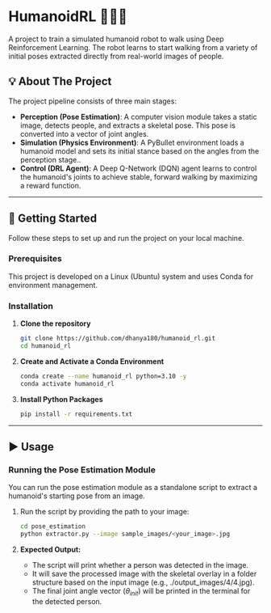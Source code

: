 # HumanoidRL 🤖🚶‍♂️

A project to train a simulated humanoid robot to walk using Deep Reinforcement Learning. The robot learns to start walking from a variety of initial poses extracted directly from real-world images of people.

## 💡 About The Project

The project pipeline consists of three main stages:
* **Perception (Pose Estimation)**: A computer vision module takes a static image, detects people, and extracts a skeletal pose. This pose is converted into a vector of joint angles.
* **Simulation (Physics Environment)**: A PyBullet environment loads a humanoid model and sets its initial stance based on the angles from the perception stage..
* **Control (DRL Agent)**: A Deep Q-Network (DQN) agent learns to control the humanoid's joints to achieve stable, forward walking by maximizing a reward function.

---

## 🚀 Getting Started

Follow these steps to set up and run the project on your local machine.

### Prerequisites

This project is developed on a Linux (Ubuntu) system and uses Conda for environment management.

### Installation

1.  **Clone the repository**
    ```sh
    git clone https://github.com/dhanya180/humanoid_rl.git
    cd humanoid_rl
    ```

2.  **Create and Activate a Conda Environment**
    ```sh
    conda create --name humanoid_rl python=3.10 -y
    conda activate humanoid_rl
    ```

3.  **Install Python Packages**
    ```sh
    pip install -r requirements.txt
    ```
---

## ▶️ Usage

### Running the Pose Estimation Module

You can run the pose estimation module as a standalone script to extract a humanoid's starting pose from an image.

1.  Run the script by providing the path to your image:
    ```sh
    cd pose_estimation
    python extractor.py --image sample_images/<your_image>.jpg
    ```

2.  **Expected Output:**
    * The script will print whether a person was detected in the image.
    * It will save the processed image with the skeletal overlay in a folder structure based on the input image (e.g., ./output_images/4/4.jpg).
    * The final joint angle vector ($\theta_{init}$) will be printed in the terminal for the detected person.
